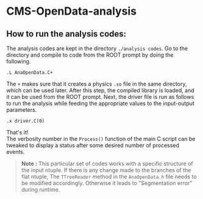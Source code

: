 # CMS-OpenData-analysis
## How to run the analysis codes:
The analysis codes are kept in the directory `./analysis codes`. Go to the directory and compile to code from the ROOT prompt by doing the following.
```
.L AnaOpenData.C+
``` 
The `+` makes sure that it creates a physics `.so` file in the same directory, which can be used later. After this step, the compiled library is loaded, and it can be used from the ROOT prompt. Next, the driver file is run as follows to run the analysis while feeding the appropriate values to the input-output parameters.
```
.x driver.C(0)
``` 
That's it!<br>
The verbosity number in the `Process()` function of the main C script can be tweaked to display a status after some desired number of processed events. 

> **Note :** This particular set of codes works with a specific structure of the input ntuple. If there is any change made to the branches of the flat ntuple, The `TTreeReader` method in the `AnaOpenData.h` file needs to be modified accordingly. Otherwise it leads to "Segmentation error" during runtime.